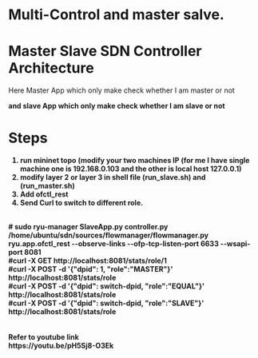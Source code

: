 # Multi-Control and master salve.
# Master Slave SDN Controller Architecture
Here Master App which only make check whether I am master or not
<br> <b>
  
and slave App which only make check whether I am slave or not
<br> <b>

# Steps
  1) run mininet topo (modify your two machines IP (for me I have single machine one is 192.168.0.103 and the other is local host 127.0.0.1)
  2) modify layer 2 or layer 3 in shell file (run_slave.sh) and (run_master.sh)
  3) Add ofctl_rest
  4) Send Curl to switch to different role.
  
<br>
  # sudo ryu-manager SlaveApp.py controller.py /home/ubuntu/sdn/sources/flowmanager/flowmanager.py ryu.app.ofctl_rest --observe-links --ofp-tcp-listen-port 6633 --wsapi-port 8081
<br>
#curl -X GET http://localhost:8081/stats/role/1
  <br>
#curl -X POST -d '{"dpid": 1, "role":"MASTER"}' http://localhost:8081/stats/role
  <br>
#curl -X POST -d '{"dpid": switch-dpid, "role":"EQUAL"}'    http://localhost:8081/stats/role
  <br>
#curl -X POST -d '{"dpid": switch-dpid, "role":"SLAVE"}'    http://localhost:8081/stats/role
  <br>


<br>
<br>
Refer to youtube link
<br>
https://youtu.be/pH5Sj8-O3Ek
